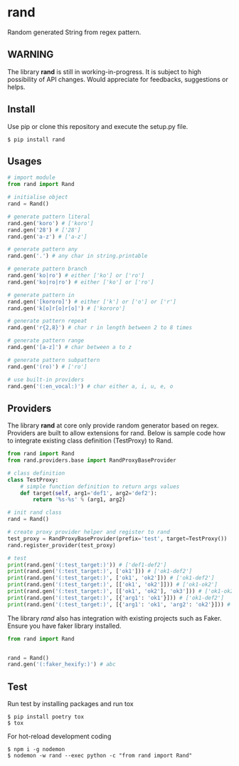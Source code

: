 rand
====

Random generated String from regex pattern.

WARNING
-------

The library **rand** is still in working-in-progress. It is subject to high possibility of API changes. Would appreciate for feedbacks, suggestions or helps.

Install
-------

Use pip or clone this repository and execute the setup.py file.

```shell script
$ pip install rand
```

Usages
------

```python
# import module
from rand import Rand

# initialise object
rand = Rand()

# generate pattern literal
rand.gen('koro') # ['koro']
rand.gen('28') # ['28']
rand.gen('a-z') # ['a-z']

# generate pattern any
rand.gen('.') # any char in string.printable

# generate pattern branch
rand.gen('ko|ro') # either ['ko'] or ['ro']
rand.gen('ko|ro|ro') # either ['ko'] or ['ro']

# generate pattern in
rand.gen('[kororo]') # either ['k'] or ['o'] or ['r']
rand.gen('k[o]r[o]r[o]') # ['kororo']

# generate pattern repeat
rand.gen('r{2,8}') # char r in length between 2 to 8 times

# generate pattern range
rand.gen('[a-z]') # char between a to z

# generate pattern subpattern
rand.gen('(ro)') # ['ro']

# use built-in providers
rand.gen('(:en_vocal:)') # char either a, i, u, e, o
```

Providers
---------

The library **rand** at core only provide random generator based on regex. Providers are built to allow extensions for rand.
Below is sample code how to integrate existing class definition (TestProxy) to Rand.

```python
from rand import Rand
from rand.providers.base import RandProxyBaseProvider

# class definition
class TestProxy:
    # simple function definition to return args values
    def target(self, arg1='def1', arg2='def2'):
        return '%s-%s' % (arg1, arg2)

# init rand class
rand = Rand()

# create proxy provider helper and register to rand
test_proxy = RandProxyBaseProvider(prefix='test', target=TestProxy())
rand.register_provider(test_proxy)

# test
print(rand.gen('(:test_target:)')) # ['def1-def2']
print(rand.gen('(:test_target:)', ['ok1'])) # ['ok1-def2']
print(rand.gen('(:test_target:)', ['ok1', 'ok2'])) # ['ok1-def2']
print(rand.gen('(:test_target:)', [['ok1', 'ok2']])) # ['ok1-ok2']
print(rand.gen('(:test_target:)', [['ok1', 'ok2'], 'ok3'])) # ['ok1-ok2']
print(rand.gen('(:test_target:)', [{'arg1': 'ok1'}])) # ['ok1-def2']
print(rand.gen('(:test_target:)', [{'arg1': 'ok1', 'arg2': 'ok2'}])) # ['ok1-ok2']
```

The library *rand* also has integration with existing projects such as Faker. Ensure you have faker library installed.

```python
from rand import Rand


rand = Rand()
rand.gen('(:faker_hexify:)') # abc
```

Test
----

Run test by installing packages and run tox

```shell script
$ pip install poetry tox
$ tox
```

For hot-reload development coding
```shell script
$ npm i -g nodemon
$ nodemon -w rand --exec python -c "from rand import Rand"
```

